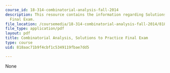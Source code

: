 ```yaml
---
course_id: 18-314-combinatorial-analysis-fall-2014
description: This resource contains the information regarding Solutions to Practice
  Final Exam.
file_location: /coursemedia/18-314-combinatorial-analysis-fall-2014/818aac71b9f4cbf1c5349119fbae7dd5_MIT18_314F14_pracexamsol.pdf
file_type: application/pdf
layout: pdf
title: Combinatorial Analysis, Solutions to Practice Final Exam
type: course
uid: 818aac71b9f4cbf1c5349119fbae7dd5

---
```

None